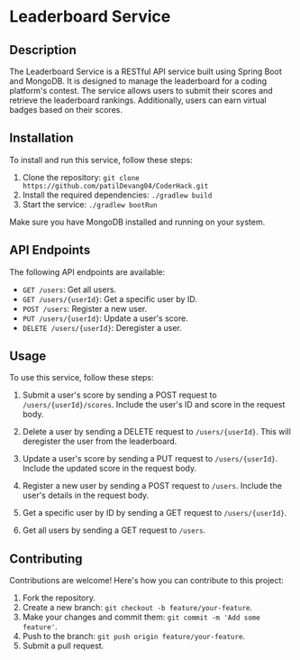 # Leaderboard Service

## Description
The Leaderboard Service is a RESTful API service built using Spring Boot and MongoDB. It is designed to manage the leaderboard for a coding platform's contest. The service allows users to submit their scores and retrieve the leaderboard rankings. Additionally, users can earn virtual badges based on their scores.

## Installation
To install and run this service, follow these steps:
1. Clone the repository: `git clone https://github.com/patilDevang04/CoderHack.git`
2. Install the required dependencies: `./gradlew build`
3. Start the service: `./gradlew bootRun`

Make sure you have MongoDB installed and running on your system.

## API Endpoints
The following API endpoints are available:

- `GET /users`: Get all users.
- `GET /users/{userId}`: Get a specific user by ID.
- `POST /users`: Register a new user.
- `PUT /users/{userId}`: Update a user's score.
- `DELETE /users/{userId}`: Deregister a user.

## Usage
To use this service, follow these steps:

1. Submit a user's score by sending a POST request to `/users/{userId}/scores`. Include the user's ID and score in the request body.

2. Delete a user by sending a DELETE request to `/users/{userId}`. This will deregister the user from the leaderboard.

3. Update a user's score by sending a PUT request to `/users/{userId}`. Include the updated score in the request body.

4. Register a new user by sending a POST request to `/users`. Include the user's details in the request body.

5. Get a specific user by ID by sending a GET request to `/users/{userId}`.

6. Get all users by sending a GET request to `/users`.

## Contributing
Contributions are welcome! Here's how you can contribute to this project:

1. Fork the repository.
2. Create a new branch: `git checkout -b feature/your-feature`.
3. Make your changes and commit them: `git commit -m 'Add some feature'`.
4. Push to the branch: `git push origin feature/your-feature`.
5. Submit a pull request.
